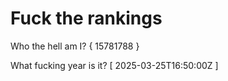 # Fuck the rankings

Who the hell am I?
{ 15781788 }

What fucking year is it?
[ 2025-03-25T16:50:00Z ]
